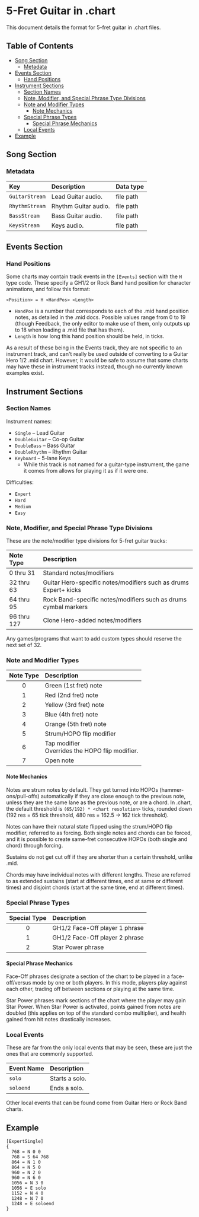# 5-Fret Guitar in .chart

This document details the format for 5-fret guitar in .chart files.

## Table of Contents

- [Song Section](#song-section)
  - [Metadata](#metadata)
- [Events Section](#events-section)
  - [Hand Positions](#hand-positions)
- [Instrument Sections](#instrument-sections)
  - [Section Names](#section-names)
  - [Note, Modifier, and Special Phrase Type Divisions](#note-modifier-and-special-phrase-type-divisions)
  - [Note and Modifier Types](#note-and-modifier-types)
    - [Note Mechanics](#note-mechanics)
  - [Special Phrase Types](#special-phrase-types)
    - [Special Phrase Mechanics](#special-phrase-mechanics)
  - [Local Events](#local-events)
- [Example](#example)

## Song Section

### Metadata

| Key            | Description          | Data type |
| :---           | :----------          | :-------- |
| `GuitarStream` | Lead Guitar audio.   | file path |
| `RhythmStream` | Rhythm Guitar audio. | file path |
| `BassStream`   | Bass Guitar audio.   | file path |
| `KeysStream`   | Keys audio.          | file path |

## Events Section

### Hand Positions

Some charts may contain track events in the `[Events]` section with the `H` type code. These specify a GH1/2 or Rock Band hand position for character animations, and follow this format:

`<Position> = H <HandPos> <Length>`

- `HandPos` is a number that corresponds to each of the .mid hand position notes, as detailed in the .mid docs. Possible values range from 0 to 19 (though Feedback, the only editor to make use of them, only outputs up to 18 when loading a .mid file that has them).
- `Length` is how long this hand position should be held, in ticks.

As a result of these being in the Events track, they are not specific to an instrument track, and can't really be used outside of converting to a Guitar Hero 1/2 .mid chart. However, it would be safe to assume that some charts may have these in instrument tracks instead, though no currently known examples exist.

## Instrument Sections

### Section Names

Instrument names:

- `Single` – Lead Guitar
- `DoubleGuitar` – Co-op Guitar
- `DoubleBass` – Bass Guitar
- `DoubleRhythm` – Rhythm Guitar
- `Keyboard` – 5-lane Keys
  - While this track is not named for a guitar-type instrument, the game it comes from allows for playing it as if it were one.

Difficulties:

- `Expert`
- `Hard`
- `Medium`
- `Easy`

### Note, Modifier, and Special Phrase Type Divisions

These are the note/modifier type divisions for 5-fret guitar tracks:

| Note Type   | Description                                                      |
| :--------   | :----------                                                      |
| 0 thru 31   | Standard notes/modifiers                                         |
| 32 thru 63  | Guitar Hero-specific notes/modifiers such as drums Expert+ kicks |
| 64 thru 95  | Rock Band-specific notes/modifiers such as drums cymbal markers  |
| 96 thru 127 | Clone Hero-added notes/modifiers                                 |

Any games/programs that want to add custom types should reserve the next set of 32.

### Note and Modifier Types

| Note Type | Description                                       |
| :-------: | :----------                                       |
| 0         | Green (1st fret) note                             |
| 1         | Red (2nd fret) note                               |
| 2         | Yellow (3rd fret) note                            |
| 3         | Blue (4th fret) note                              |
| 4         | Orange (5th fret) note                            |
| 5         | Strum/HOPO flip modifier                          |
| 6         | Tap modifier<br>Overrides the HOPO flip modifier. |
| 7         | Open note                                         |

#### Note Mechanics

Notes are strum notes by default. They get turned into HOPOs (hammer-ons/pull-offs) automatically if they are close enough to the previous note, unless they are the same lane as the previous note, or are a chord. In .chart, the default threshold is `(65/192) * <chart resolution>` ticks, rounded down (192 res = 65 tick threshold, 480 res = 162.5 -> 162 tick threshold).

Notes can have their natural state flipped using the strum/HOPO flip modifier, referred to as forcing. Both single notes and chords can be forced, and it is possible to create same-fret consecutive HOPOs (both single and chord) through forcing.

Sustains do not get cut off if they are shorter than a certain threshold, unlike .mid.

Chords may have individual notes with different lengths. These are referred to as extended sustains (start at different times, end at same or different times) and disjoint chords (start at the same time, end at different times).

### Special Phrase Types

| Special Type | Description                    |
| :----------: | :----------                    |
| 0            | GH1/2 Face-Off player 1 phrase |
| 1            | GH1/2 Face-Off player 2 phrase |
| 2            | Star Power phrase              |

#### Special Phrase Mechanics

Face-Off phrases designate a section of the chart to be played in a face-off/versus mode by one or both players. In this mode, players play against each other, trading off between sections or playing at the same time.

Star Power phrases mark sections of the chart where the player may gain Star Power. When Star Power is activated, points gained from notes are doubled (this applies on top of the standard combo multiplier), and health gained from hit notes drastically increases.

### Local Events

These are far from the only local events that may be seen, these are just the ones that are commonly supported.

| Event Name | Description    |
| :--------- | :----------    |
| `solo`     | Starts a solo. |
| `soloend`  | Ends a solo.   |

Other local events that can be found come from Guitar Hero or Rock Band charts.

## Example

```
[ExpertSingle]
{
  768 = N 0 0
  768 = S 64 768
  864 = N 1 0
  864 = N 5 0
  960 = N 2 0
  960 = N 6 0
  1056 = N 3 0
  1056 = E solo
  1152 = N 4 0
  1248 = N 7 0
  1248 = E soloend
}
```
